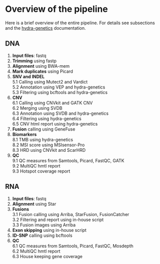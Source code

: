 # Overview of the pipeline
Here is a brief overview of the entire pipeline. For details see subsections and the [hydra-genetics](https://github.com/hydra-genetics/hydra-genetics) documentation.

## DNA
1. **Input files**: fastq
2. **Trimming** using fastp
3. **Alignment** using BWA-mem
4. **Mark duplicates** using Picard
5. **SNV and INDEL**  
  5.1 Calling using Mutect2 and Vardict  
  5.2 Annotation using VEP and hydra-genetics  
  5.3 Filtering using bcftools and hydra-genetics  
6. **CNV**  
  6.1 Calling using CNVkit and GATK CNV  
  6.2 Merging using SVDB  
  6.3 Annotation using SVDB and hydra-genetics  
  6.4 Filtering using hydra-genetics  
  6.5 CNV html report using hydra-genetics
7. **Fusion** calling using GeneFuse
8. **Biomarkers**  
  8.1 TMB using hydra-genetics  
  8.2 MSI score using MSIsensor-Pro  
  8.3 HRD using CNVkit and ScarHRD  
9. **QC**  
  9.1 QC measures from Samtools, Picard, FastQC, GATK  
  9.2 MultiQC hmtl report  
  9.3 Hotspot coverage report  

## RNA
1. **Input files**: fastq
2. **Alignment** using Star
3. **Fusions**  
  3.1 Fusion calling using Arriba, StarFusion, FusionCatcher  
  3.2 Filtering and report using in-house script  
  3.3 Fusion images using Arriba  
4. **Exon skipping** using in-house script
5. **ID-SNP** calling using bcftools
6. **QC**  
  6.1 QC measures from Samtools, Picard, FastQC, Mosdepth  
  6.2 MultiQC hmtl report  
  6.3 House keeping gene coverage  
